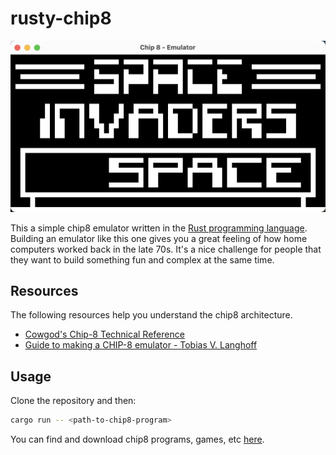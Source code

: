 # rusty-chip8

<img src="./assets/space-invaders-screenshot.png" width="550">

This a simple chip8 emulator written in the <a href="https://www.rust-lang.org/">Rust programming language</a>. Building an emulator like this one gives you a great feeling of how home computers worked back in the late 70s. It's a nice challenge for people that they want to build something fun and complex at the same time.

## Resources
The following resources help you understand the chip8 architecture.

- <a href="http://devernay.free.fr/hacks/chip8/C8TECH10.HTM">Cowgod's Chip-8 Technical Reference</a>
- <a href="https://tobiasvl.github.io/blog/write-a-chip-8-emulator/">Guide to making a CHIP-8 emulator - Tobias V. Langhoff</a>

## Usage
Clone the repository and then:

```sh
cargo run -- <path-to-chip8-program>
```

You can find and download chip8 programs, games, etc <a href="https://github.com/kripod/chip8-roms">here</a>.
